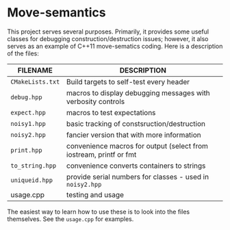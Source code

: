 # Move-semantics

This project serves several purposes. Primarily, it provides some useful classes for debugging construction/destruction issues; however, it also serves as an example of C++11 move-sematics coding. Here is a description of the files:

FILENAME         | DESCRIPTION
--------         | -----------
`CMakeLists.txt` | Build targets to self-test every header
`debug.hpp`      | macros to display debugging messages with verbosity controls
`expect.hpp`     | macros to test expectations
`noisy1.hpp`     | basic tracking of constsruction/destruction
`noisy2.hpp`     | fancier version that with more information
`print.hpp`      | convenience macros for output (select from iostream, printf or fmt
`to_string.hpp`  | convenience converts containers to strings
`uniqueid.hpp`   | provide serial numbers for classes - used in `noisy2.hpp`
usage.cpp | testing and usage 

The easiest way to learn how to use these is to look into the files themselves. See the `usage.cpp` for examples.
